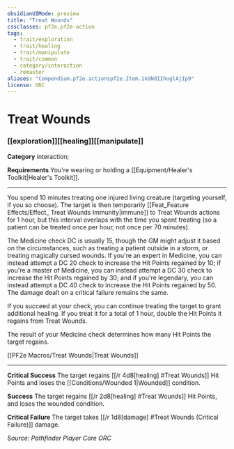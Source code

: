 ```yaml
---
obsidianUIMode: preview
title: "Treat Wounds"
cssclasses: pf2e,pf2e-action
tags:
  - trait/exploration
  - trait/healing
  - trait/manipulate
  - trait/common
  - category/interaction
  - remaster
aliases: "Compendium.pf2e.actionspf2e.Item.1kGNdIIhuglAjIp9"
license: ORC
---
```

# Treat Wounds

### [[exploration]][[healing]][[manipulate]]

**Category** interaction; 




**Requirements** You're wearing or holding a [[Equipment/Healer's Toolkit|Healer's Toolkit]].

* * *

You spend 10 minutes treating one injured living creature (targeting yourself, if you so choose). The target is then temporarily [[Feat_Feature Effects/Effect_ Treat Wounds Immunity|immune]] to Treat Wounds actions for 1 hour, but this interval overlaps with the time you spent treating (so a patient can be treated once per hour, not once per 70 minutes).

The Medicine check DC is usually 15, though the GM might adjust it based on the circumstances, such as treating a patient outside in a storm, or treating magically cursed wounds. If you're an expert in Medicine, you can instead attempt a DC 20 check to increase the Hit Points regained by 10; if you're a master of Medicine, you can instead attempt a DC 30 check to increase the Hit Points regained by 30; and if you're legendary, you can instead attempt a DC 40 check to increase the Hit Points regained by 50. The damage dealt on a critical failure remains the same.

If you succeed at your check, you can continue treating the target to grant additional healing. If you treat it for a total of 1 hour, double the Hit Points it regains from Treat Wounds.

The result of your Medicine check determines how many Hit Points the target regains.

[[PF2e Macros/Treat Wounds|Treat Wounds]]

* * *

**Critical Success** The target regains [[/r 4d8\[healing\] #Treat Wounds]] Hit Points and loses the [[Conditions/Wounded 1|Wounded]] condition.

**Success** The target regains [[/r 2d8\[healing\] #Treat Wounds]] Hit Points, and loses the wounded condition.

**Critical Failure** The target takes [[/r 1d8\[damage\] #Treat Wounds (Critical Failure)]] damage.

*Source: Pathfinder Player Core*
*ORC*